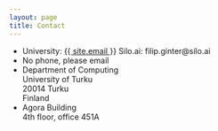 ```yaml
---
layout: page
title: Contact
---
```


<ul class="contact">
  <li class="fa-at">University: <a href="#">{{ site.email }}</a> Silo.ai: filip.ginter@silo.ai</li>
  <li class="fa-phone">No phone, please email</li>
  <li class="fa-envelope-o">Department of Computing<br />
            University of Turku<br />
            20014 Turku<br />
            Finland</li>
  <li class="fa-home">Agora Building<br/>4th floor, office 451A</li>
</ul>


